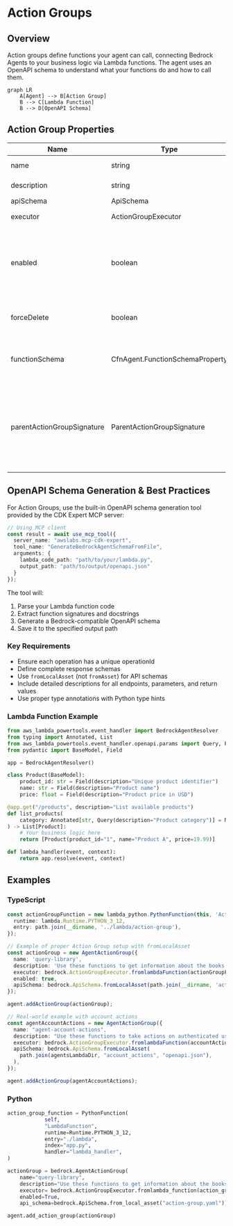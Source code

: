 # Action Groups

## Overview

Action groups define functions your agent can call, connecting Bedrock Agents to your business logic via Lambda functions. The agent uses an OpenAPI schema to understand what your functions do and how to call them.

```mermaid
graph LR
    A[Agent] --> B[Action Group]
    B --> C[Lambda Function]
    B --> D[OpenAPI Schema]
```

## Action Group Properties

| Name | Type | Required | Description |
|---|---|---|---|
| name | string | Yes | The name of the action group |
| description | string | No | A description of the action group |
| apiSchema | ApiSchema | No | The API Schema |
| executor | ActionGroupExecutor | No | The action group executor |
| enabled | boolean | No | Specifies whether the action group is available for the agent to invoke or not when sending an InvokeAgent request. Defaults to true |
| forceDelete | boolean | No | Specifies whether to delete the resource even if it's in use. Defaults to false |
| functionSchema | CfnAgent.FunctionSchemaProperty | No | Defines functions that each define parameters that the agent needs to invoke from the user |
| parentActionGroupSignature | ParentActionGroupSignature | No | The AWS Defined signature for enabling certain capabilities in your agent. When specified, description, apiSchema, and actionGroupExecutor must be blank |

## OpenAPI Schema Generation & Best Practices

For Action Groups, use the built-in OpenAPI schema generation tool provided by the CDK Expert MCP server:

```typescript
// Using MCP client
const result = await use_mcp_tool({
  server_name: "awslabs.mcp-cdk-expert",
  tool_name: "GenerateBedrockAgentSchemaFromFile",
  arguments: {
    lambda_code_path: "path/to/your/lambda.py",
    output_path: "path/to/output/openapi.json"
  }
});
```

The tool will:

1. Parse your Lambda function code
2. Extract function signatures and docstrings
3. Generate a Bedrock-compatible OpenAPI schema
4. Save it to the specified output path

### Key Requirements
- Ensure each operation has a unique operationId
- Define complete response schemas
- Use `fromLocalAsset` (not `fromAsset`) for API schemas
- Include detailed descriptions for all endpoints, parameters, and return values
- Use proper type annotations with Python type hints

### Lambda Function Example

```python
from aws_lambda_powertools.event_handler import BedrockAgentResolver
from typing import Annotated, List
from aws_lambda_powertools.event_handler.openapi.params import Query, Path
from pydantic import BaseModel, Field

app = BedrockAgentResolver()

class Product(BaseModel):
    product_id: str = Field(description="Unique product identifier")
    name: str = Field(description="Product name")
    price: float = Field(description="Product price in USD")

@app.get("/products", description="List available products")
def list_products(
    category: Annotated[str, Query(description="Product category")] = None
) -> List[Product]:
    # Your business logic here
    return [Product(product_id="1", name="Product A", price=19.99)]

def lambda_handler(event, context):
    return app.resolve(event, context)
```

## Examples

### TypeScript

```ts
const actionGroupFunction = new lambda_python.PythonFunction(this, 'ActionGroupFunction', {
  runtime: lambda.Runtime.PYTHON_3_12,
  entry: path.join(__dirname, '../lambda/action-group'),
});

// Example of proper Action Group setup with fromLocalAsset
const actionGroup = new AgentActionGroup({
  name: 'query-library',
  description: 'Use these functions to get information about the books in the library.',
  executor: bedrock.ActionGroupExecutor.fromlambdaFunction(actionGroupFunction),
  enabled: true,
  apiSchema: bedrock.ApiSchema.fromLocalAsset(path.join(__dirname, 'action-group.yaml')),
});

agent.addActionGroup(actionGroup);

// Real-world example with account actions
const agentAccountActions = new AgentActionGroup({
  name: "agent-account-actions",
  description: "Use these functions to take actions on authenticated user's accounts",
  executor: bedrock.ActionGroupExecutor.fromlambdaFunction(accountActionsLambda),
  apiSchema: bedrock.ApiSchema.fromLocalAsset(
    path.join(agentsLambdaDir, "account_actions", "openapi.json"),
  ),
});

agent.addActionGroup(agentAccountActions);
```

### Python

```python
action_group_function = PythonFunction(
            self,
            "LambdaFunction",
            runtime=Runtime.PYTHON_3_12,
            entry="./lambda",
            index="app.py",
            handler="lambda_handler",
)

actionGroup = bedrock.AgentActionGroup(
    name="query-library",
    description="Use these functions to get information about the books in the library.",
    executor= bedrock.ActionGroupExecutor.fromlambda_function(action_group_function),
    enabled=True,
    api_schema=bedrock.ApiSchema.from_local_asset("action-group.yaml"))

agent.add_action_group(actionGroup)
```
